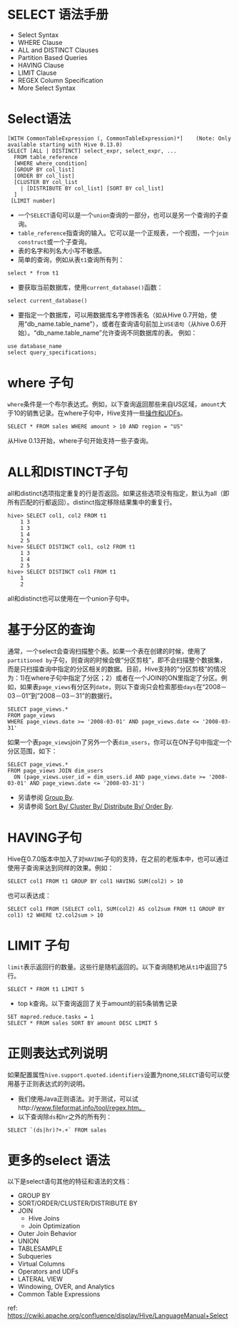 # SELECT 语法手册
- Select Syntax
 - WHERE Clause
 - ALL and DISTINCT Clauses
 - Partition Based Queries
 - HAVING Clause
 - LIMIT Clause
 - REGEX Column Specification
 - More Select Syntax

# Select语法
```
[WITH CommonTableExpression (, CommonTableExpression)*]    (Note: Only available starting with Hive 0.13.0)
SELECT [ALL | DISTINCT] select_expr, select_expr, ...
  FROM table_reference
  [WHERE where_condition]
  [GROUP BY col_list]
  [ORDER BY col_list]
  [CLUSTER BY col_list
    | [DISTRIBUTE BY col_list] [SORT BY col_list]
  ]
 [LIMIT number]
```

- 一个`SELECT`语句可以是一个`union`查询的一部分，也可以是另一个查询的子查询。
- `table_reference`指查询的输入。它可以是一个正规表，一个视图，一个`join construct`或一个子查询。
- 表的名字和列名大小写不敏感。
- 简单的查询，例如从表`t1`查询所有列：
```
select * from t1
```
- 要获取当前数据库，使用`current_database()`函数：
```
select current_database()
```
- 要指定一个数据库，可以用数据库名字修饰表名（如从Hive 0.7开始，使用“db_name.table_name”），或者在查询语句前加上`USE语句`（从hive 0.6开始）。“db_name.table_name”允许查询不同数据库的表。
例如：
```
use database_name
select query_specifications;
```
# where 子句
`where`条件是一个布尔表达式。例如，以下查询返回那些来自US区域，`amount`大于10的销售记录。在where子句中，Hive支持一些[操作和UDFs](https://cwiki.apache.org/confluence/display/Hive/LanguageManual+UDF)。
```
SELECT * FROM sales WHERE amount > 10 AND region = "US"
```
从Hive 0.13开始，where子句开始支持一些子查询。

# ALL和DISTINCT子句
all和distinct选项指定重复的行是否返回。如果这些选项没有指定，默认为all（即所有匹配的行都返回）。distinct指定移除结果集中的重复行。
```
hive> SELECT col1, col2 FROM t1
    1 3
    1 3
    1 4
    2 5
hive> SELECT DISTINCT col1, col2 FROM t1
    1 3
    1 4
    2 5
hive> SELECT DISTINCT col1 FROM t1
    1
    2
```
all和distinct也可以使用在一个union子句中。

# 基于分区的查询
通常，一个select会查询扫描整个表。如果一个表在创建的时候，使用了`partitioned by`子句，则查询的时候会做“分区剪枝”，即不会扫描整个数据集，而是只扫描查询中指定的分区相关的数据。目前，Hive支持的“分区剪枝”的情况为：1)在where子句中指定了分区；2）或者在一个JOIN的ON里指定了分区。例如，如果表`page_views`有分区列`date`，则以下查询只会检索那些`days`在“2008－03－01”到”2008－03－31”的数据行。
```
SELECT page_views.*
FROM page_views
WHERE page_views.date >= '2008-03-01' AND page_views.date <= '2008-03-31'
```

如果一个表`page_views`join了另外一个表`dim_users`，你可以在ON子句中指定一个分区范围，如下：
```
SELECT page_views.*
FROM page_views JOIN dim_users
  ON (page_views.user_id = dim_users.id AND page_views.date >= '2008-03-01' AND page_views.date <= '2008-03-31')
```
- 另请参阅 [Group By](https://cwiki.apache.org/confluence/display/Hive/LanguageManual+GroupBy).
- 另请参阅 [Sort By/ Cluster By/ Distribute By/ Order By](https://cwiki.apache.org/confluence/display/Hive/LanguageManual+SortBy).

# HAVING子句
Hive在0.7.0版本中加入了对`HAVING`子句的支持，在之前的老版本中，也可以通过使用子查询来达到同样的效果。例如：
```
SELECT col1 FROM t1 GROUP BY col1 HAVING SUM(col2) > 10
```
也可以表达成：
```
SELECT col1 FROM (SELECT col1, SUM(col2) AS col2sum FROM t1 GROUP BY col1) t2 WHERE t2.col2sum > 10
```
# LIMIT 子句
`limit`表示返回行的数量。这些行是随机返回的。以下查询随机地从`t1`中返回了5行。
```
SELECT * FROM t1 LIMIT 5
```
- top k查询。以下查询返回了关于amount的前5条销售记录
```
SET mapred.reduce.tasks = 1
SELECT * FROM sales SORT BY amount DESC LIMIT 5
```

# 正则表达式列说明

如果配置属性`hive.support.quoted.identifiers`设置为none,`SELECT`语句可以使用基于正则表达式的列说明。
- 我们使用Java正则语法。对于测试，可以试http://www.fileformat.info/tool/regex.htm。
- 以下查询除`ds`和`hr`之外的所有列：
```
SELECT `(ds|hr)?+.+` FROM sales
```

# 更多的select 语法
以下是select语句其他的特征和语法的文档：
- GROUP BY
- SORT/ORDER/CLUSTER/DISTRIBUTE BY
- JOIN
  - Hive Joins
  - Join Optimization
- Outer Join Behavior
- UNION
- TABLESAMPLE
- Subqueries
- Virtual Columns
- Operators and UDFs
- LATERAL VIEW
- Windowing, OVER, and Analytics
- Common Table Expressions

ref:
https://cwiki.apache.org/confluence/display/Hive/LanguageManual+Select
